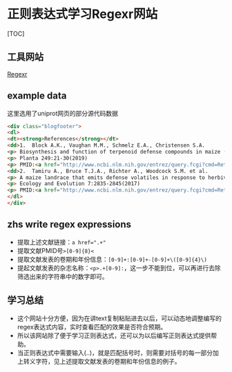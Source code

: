 # 正则表达式学习Regexr网站

[TOC]

## 工具网站

[Regexr](https://regexr.com/)

## example data

这里选用了uniprot网页的部分源代码数据

```html
<div class="blogfooter">
<dl>
<dt><strong>References</strong></dt>
<dd>1.	Block A.K., Vaughan M.M., Schmelz E.A., Christensen S.A.
<p> Biosynthesis and function of terpenoid defense compounds in maize (Zea mays)
<p> Planta 249:21-30(2019)
<p> PMID:<a href="http://www.ncbi.nlm.nih.gov/entrez/query.fcgi?cmd=Retrieve&amp;db=pubmed&amp;dopt=Abstract&amp;list_uids=30187155&amp;query_hl=3&amp;itool=pubmed_docsum">30187155</a></dd>
<dd>2.	Tamiru A., Bruce T.J.A., Richter A., Woodcock S.M. et al.
<p> A maize landrace that emits defense volatiles in response to herbivore eggs possesses a strongly inducible terpene synthase gene
<p> Ecology and Evolution 7:2835-2845(2017)
<p> PMID:<a href="http://www.ncbi.nlm.nih.gov/entrez/query.fcgi?cmd=Retrieve&amp;db=pubmed&amp;dopt=Abstract&amp;list_uids=28428873&amp;query_hl=3&amp;itool=pubmed_docsum">28428873</a></dd>
</dl>
</div> 
```

## zhs write regex expressions

* 提取上述文献链接：`a href=".+"`
* 提取文献PMID号`>[0-9]{8}<`
* 提取文献发表的卷期和年份信息：`[0-9]+:[0-9]+-[0-9]+\([0-9]{4}\)`
* 提起文献发表的杂志名称：`<p>.+[0-9]:`，这一步不能到位，可以再进行去除筛选出来的字符串中的数字即可。

## 学习总结

* 这个网站十分方便，因为在讲text复制粘贴进去以后，可以动态地调整编写的regex表达式内容，实时查看匹配的效果是否符合预期。
* 所以该网站除了便于学习正则表达式，还可以为以后编写正则表达式提供帮助。
* 当正则表达式中需要输入(..)，就是匹配括号时，则需要对括号的每一部分加上转义字符，见上述提取文献发表的卷期和年份信息的例子。

